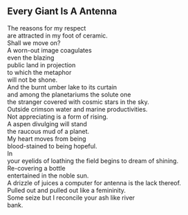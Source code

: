 Every Giant Is A Antenna
------------------------
The reasons for my respect  
are attracted in my foot of ceramic.  
Shall we move on?  
A worn-out image coagulates  
even the blazing  
public land in projection  
to which the metaphor  
will not be shone.  
And the burnt umber lake to its curtain  
and among the planetariums the solute one  
the stranger covered with cosmic stars in the sky.  
Outside crimson water and marine productivities.  
Not appreciating is a form of rising.  
A aspen divulging will stand  
the raucous mud of a planet.  
My heart moves from being  
blood-stained to being hopeful.  
In  
your eyelids of loathing the field begins to dream of shining.  
Re-covering a bottle  
entertained in the noble sun.  
A drizzle of juices a computer for antenna is the lack thereof.  
Pulled out and pulled out like a femininity.  
Some seize but I reconcile your ash like river  
bank.  
